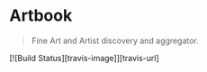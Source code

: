 # Artbook
> Fine Art and Artist discovery and aggregator.

[![Build Status][travis-image]][travis-url]


